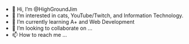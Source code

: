 - 👋 Hi, I’m @HighGroundJim
- 👀 I’m interested in cats, YouTube/Twitch, and Information Technology.
- 🌱 I’m currently learning A+ and Web Development
- 💞️ I’m looking to collaborate on ...
- 📫 How to reach me ...

<!---
HighGroundJim/HighGroundJim is a ✨ special ✨ repository because its `README.md` (this file) appears on your GitHub profile.
You can click the Preview link to take a look at your changes.
--->
